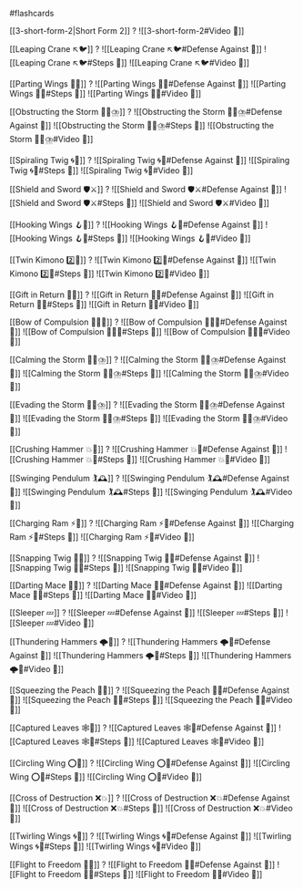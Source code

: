 #flashcards 

[[3-short-form-2|Short Form 2]]
?
![[3-short-form-2#Video 🎥]]
<!--SR:!2026-02-15,290,234-->

[[Leaping Crane ↖️🐦]]
?
![[Leaping Crane ↖️🐦#Defense Against 🤺]]
![[Leaping Crane ↖️🐦#Steps 👣]]
![[Leaping Crane ↖️🐦#Video 🎥]]
<!--SR:!2027-11-20,916,251-->

[[Parting Wings 🥳🪽]]
?
![[Parting Wings 🥳🪽#Defense Against 🤺]]
![[Parting Wings 🥳🪽#Steps 👣]]
![[Parting Wings 🥳🪽#Video 🎥]]
<!--SR:!2025-10-20,95,175-->

[[Obstructing the Storm 🙅‍♂️⛈️]]
?
![[Obstructing the Storm 🙅‍♂️⛈️#Defense Against 🤺]]
![[Obstructing the Storm 🙅‍♂️⛈️#Steps 👣]]
![[Obstructing the Storm 🙅‍♂️⛈️#Video 🎥]]
<!--SR:!2025-09-20,197,207-->

[[Spiraling Twig 🌀🌿]]
?
![[Spiraling Twig 🌀🌿#Defense Against 🤺]]
![[Spiraling Twig 🌀🌿#Steps 👣]]
![[Spiraling Twig 🌀🌿#Video 🎥]]
<!--SR:!2025-08-23,11,130-->

[[Shield and Sword 🛡️⚔️]]
?
![[Shield and Sword 🛡️⚔️#Defense Against 🤺]]
![[Shield and Sword 🛡️⚔️#Steps 👣]]
![[Shield and Sword 🛡️⚔️#Video 🎥]]
<!--SR:!2025-08-19,86,143-->

[[Hooking Wings 🪝🪽]]
?
![[Hooking Wings 🪝🪽#Defense Against 🤺]]
![[Hooking Wings 🪝🪽#Steps 👣]]
![[Hooking Wings 🪝🪽#Video 🎥]]
<!--SR:!2025-11-28,113,139-->

[[Twin Kimono 2️⃣👘]]
?
![[Twin Kimono 2️⃣👘#Defense Against 🤺]]
![[Twin Kimono 2️⃣👘#Steps 👣]]
![[Twin Kimono 2️⃣👘#Video 🎥]]
<!--SR:!2026-06-09,352,199-->

[[Gift in Return 🎁🔄]]
?
![[Gift in Return 🎁🔄#Defense Against 🤺]]
![[Gift in Return 🎁🔄#Steps 👣]]
![[Gift in Return 🎁🔄#Video 🎥]]
<!--SR:!2025-10-14,116,179-->

[[Bow of Compulsion 🙇‍♂️🔗]]
?
![[Bow of Compulsion 🙇‍♂️🔗#Defense Against 🤺]]
![[Bow of Compulsion 🙇‍♂️🔗#Steps 👣]]
![[Bow of Compulsion 🙇‍♂️🔗#Video 🎥]]
<!--SR:!2025-12-26,189,159-->

[[Calming the Storm 🧘‍♀️⛈️]]
?
![[Calming the Storm 🧘‍♀️⛈️#Defense Against 🤺]]
![[Calming the Storm 🧘‍♀️⛈️#Steps 👣]]
![[Calming the Storm 🧘‍♀️⛈️#Video 🎥]]
<!--SR:!2025-09-11,113,157-->

[[Evading the Storm 🏃‍♀️⛈️]]
?
![[Evading the Storm 🏃‍♀️⛈️#Defense Against 🤺]]
![[Evading the Storm 🏃‍♀️⛈️#Steps 👣]]
![[Evading the Storm 🏃‍♀️⛈️#Video 🎥]]
<!--SR:!2025-08-14,21,130-->

[[Crushing Hammer 💥🔨]]
?
![[Crushing Hammer 💥🔨#Defense Against 🤺]]
![[Crushing Hammer 💥🔨#Steps 👣]]
![[Crushing Hammer 💥🔨#Video 🎥]]
<!--SR:!2025-08-30,108,163-->

[[Swinging Pendulum 🏌🕰️]]
?
![[Swinging Pendulum 🏌🕰️#Defense Against 🤺]]
![[Swinging Pendulum 🏌🕰️#Steps 👣]]
![[Swinging Pendulum 🏌🕰️#Video 🎥]]
<!--SR:!2026-07-04,408,223-->

[[Charging Ram ⚡🐏]]
?
![[Charging Ram ⚡🐏#Defense Against 🤺]]
![[Charging Ram ⚡🐏#Steps 👣]]
![[Charging Ram ⚡🐏#Video 🎥]]
<!--SR:!2025-10-23,107,159-->

[[Snapping Twig 🔄🌿]]
?
![[Snapping Twig 🔄🌿#Defense Against 🤺]]
![[Snapping Twig 🔄🌿#Steps 👣]]
![[Snapping Twig 🔄🌿#Video 🎥]]
<!--SR:!2025-08-29,36,130-->

[[Darting Mace 🎯✊]]
?
![[Darting Mace 🎯✊#Defense Against 🤺]]
![[Darting Mace 🎯✊#Steps 👣]]
![[Darting Mace 🎯✊#Video 🎥]]
<!--SR:!2025-10-28,77,137-->

[[Sleeper 💤]]
?
![[Sleeper 💤#Defense Against 🤺]]
![[Sleeper 💤#Steps 👣]]
![[Sleeper 💤#Video 🎥]]
<!--SR:!2025-10-02,137,195-->

[[Thundering Hammers 🌩️🔨]]
?
![[Thundering Hammers 🌩️🔨#Defense Against 🤺]]
![[Thundering Hammers 🌩️🔨#Steps 👣]]
![[Thundering Hammers 🌩️🔨#Video 🎥]]
<!--SR:!2025-08-15,12,130-->

[[Squeezing the Peach 🤲🍑]]
?
![[Squeezing the Peach 🤲🍑#Defense Against 🤺]]
![[Squeezing the Peach 🤲🍑#Steps 👣]]
![[Squeezing the Peach 🤲🍑#Video 🎥]]
<!--SR:!2025-09-23,51,130-->

[[Captured Leaves 🕸️🍃]]
?
![[Captured Leaves 🕸️🍃#Defense Against 🤺]]
![[Captured Leaves 🕸️🍃#Steps 👣]]
![[Captured Leaves 🕸️🍃#Video 🎥]]
<!--SR:!2025-09-22,177,194-->

[[Circling Wing ⭕🪽]]
?
![[Circling Wing ⭕🪽#Defense Against 🤺]]
![[Circling Wing ⭕🪽#Steps 👣]]
![[Circling Wing ⭕🪽#Video 🎥]]
<!--SR:!2025-08-31,18,130-->

[[Cross of Destruction ❌💥]]
?
![[Cross of Destruction ❌💥#Defense Against 🤺]]
![[Cross of Destruction ❌💥#Steps 👣]]
![[Cross of Destruction ❌💥#Video 🎥]]
<!--SR:!2025-08-24,59,150-->

[[Twirling Wings 🌀🪽]]
?
![[Twirling Wings 🌀🪽#Defense Against 🤺]]
![[Twirling Wings 🌀🪽#Steps 👣]]
![[Twirling Wings 🌀🪽#Video 🎥]]
<!--SR:!2025-10-25,74,170-->


[[Flight to Freedom 🛫🌈]]
?
![[Flight to Freedom 🛫🌈#Defense Against 🤺]]
![[Flight to Freedom 🛫🌈#Steps 👣]]
![[Flight to Freedom 🛫🌈#Video 🎥]]
<!--SR:!2025-09-06,78,169-->
